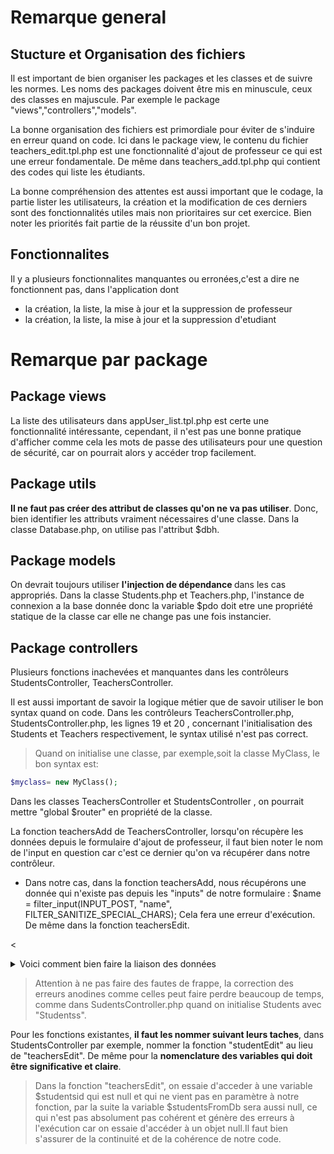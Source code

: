 # Remarque general

## Stucture et Organisation des fichiers

Il est important de bien organiser les packages et les classes et de suivre les normes. Les noms des packages doivent être mis en minuscule, ceux des classes en majuscule. Par exemple le package "views","controllers","models".

La bonne organisation des fichiers est primordiale pour éviter de s'induire en erreur quand on code. Ici dans le package view, le contenu du fichier teachers_edit.tpl.php est une fonctionnalité d'ajout de professeur ce  qui est une erreur fondamentale. De même dans teachers_add.tpl.php qui contient des codes qui liste les étudiants.

La bonne compréhension des attentes est aussi important que le codage, la partie lister les utilisateurs, la création et la modification de ces derniers sont des fonctionnalités utiles mais non prioritaires sur cet exercice. Bien noter les priorités fait partie de la réussite d'un bon projet.

## Fonctionnalites 

Il y a plusieurs fonctionnalites manquantes ou erronées,c'est a dire ne fonctionnent pas, dans l'application dont 
- la création, la liste, la mise à jour et la suppression de professeur
- la création, la liste, la mise à jour et la suppression d'etudiant 

# Remarque par package

## Package views

La liste des utilisateurs dans appUser_list.tpl.php est certe une fonctionnalité intéressante, cependant, il n'est pas une bonne pratique d'afficher comme cela les mots de passe des utilisateurs pour une question de sécurité, car on pourrait alors y accéder trop facilement.

## Package utils

<strong>Il ne faut pas créer des attribut de classes qu'on ne va pas utiliser</strong>. Donc, bien identifier les attributs vraiment nécessaires d'une classe. Dans la classe Database.php, on utilise pas l'attribut $dbh.

## Package models

On devrait toujours utiliser <strong> l'injection de dépendance </strong> dans les cas appropriés. Dans la classe Students.php et Teachers.php, l'instance de connexion a la base donnée donc la variable $pdo doit etre une propriété statique de la classe car elle ne change pas une fois instancier.

## Package controllers

Plusieurs fonctions inachevées et manquantes dans les contrôleurs StudentsController, TeachersController.

Il est aussi important de savoir la logique métier que de savoir utiliser le bon syntax quand on code. Dans les contrôleurs TeachersController.php, StudentsController.php, les lignes 19 et 20 , concernant l'initialisation des Students et Teachers respectivement, le syntax utilisé n'est pas correct. 

> Quand on initialise une classe, par exemple,soit la classe MyClass, le bon syntax est:
```php
$myclass= new MyClass();
```

Dans les classes TeachersController et StudentsController , on pourrait mettre "global $router" en propriété de la classe.

La fonction teachersAdd de TeachersController, lorsqu'on récupère les données depuis le formulaire d'ajout de professeur, il faut bien noter le nom de l'input en question car c'est ce dernier qu'on va récupérer dans notre contrôleur. 

- Dans notre cas, dans la fonction teachersAdd, nous récupérons une donnée qui n'existe pas depuis les "inputs" de notre formulaire : $name = filter_input(INPUT_POST, "name", FILTER_SANITIZE_SPECIAL_CHARS); Cela fera une erreur d'exécution. De même dans la fonction teachersEdit.

<<details><summary>Voici comment bien faire la liaison des données</summary>
```html
<!--partie vue-->
<input name="mydataname" value="" type="text" class="form-control">
```
```php
//recuperation
$mydata = filter_input(INPUT_POST, 'mydataname');
```
</details>

> Attention à ne pas faire des fautes de frappe, la correction des erreurs anodines comme celles peut faire perdre beaucoup de temps, comme dans SudentsController.php quand on initialise Students avec "Studentss".

Pour les fonctions existantes, <strong>il faut les nommer suivant leurs taches</strong>, dans StudentsController par exemple, nommer la fonction "studentEdit" au lieu de "teachersEdit". De même pour la <strong>nomenclature des variables qui doit être significative et claire</strong>. 

> Dans la fonction "teachersEdit", on essaie d'acceder à une variable $studentsid qui est null et qui ne vient pas en paramètre à notre fonction, par la suite la variable $studentsFromDb sera aussi null, ce qui n'est pas absolument pas cohérent et génère des erreurs à l'exécution car on essaie d'accéder à un objet null.Il faut bien s'assurer de la continuité et de la cohérence de notre code.